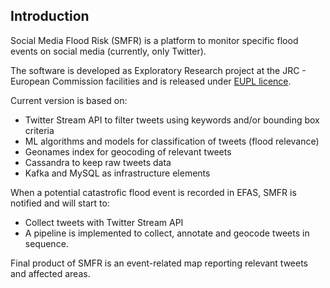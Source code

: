 ## Introduction

Social Media Flood Risk (SMFR) is a platform to monitor specific flood events on social media (currently, only Twitter).

The software is developed as Exploratory Research project at the JRC - European Commission facilities and is released under [EUPL licence](LICENCE).

Current version is based on:
  - Twitter Stream API to filter tweets using keywords and/or bounding box criteria
  - ML algorithms and models for classification of tweets (flood relevance)
  - Geonames index for geocoding of relevant tweets
  - Cassandra to keep raw tweets data
  - Kafka and MySQL as infrastructure elements

When a potential catastrofic flood event is recorded in EFAS, SMFR is notified and will start to:

  - Collect tweets with Twitter Stream API
  - A pipeline is implemented to collect, annotate and geocode tweets in sequence.

Final product of SMFR is an event-related map reporting relevant tweets and affected areas.
